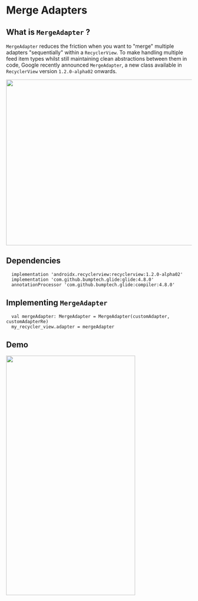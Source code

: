 # Merge Adapters

## What is `MergeAdapter` ?
`MergeAdapter` reduces the friction when you want to "merge" multiple adapters "sequentially" within a `RecyclerView`. 
To make handling multiple feed item types whilst still maintaining clean abstractions between them in code, Google recently announced `MergeAdapter`, a new class available in `RecyclerView` version `1.2.0-alpha02` onwards.

<img src="https://user-images.githubusercontent.com/10084360/103627540-9f80c280-4ef2-11eb-9527-cf289597af99.jpeg" width="1000px" height="450px" />

## Dependencies
```
  implementation 'androidx.recyclerview:recyclerview:1.2.0-alpha02'
  implementation 'com.github.bumptech.glide:glide:4.8.0'
  annotationProcessor 'com.github.bumptech.glide:compiler:4.8.0'
```

## Implementing `MergeAdapter`
```
  val mergeAdapter: MergeAdapter = MergeAdapter(customAdapter, customAdapterRe)
  my_recycler_view.adapter = mergeAdapter
```

## Demo
<img src="https://user-images.githubusercontent.com/10084360/103627283-4153df80-4ef2-11eb-9ad4-b53871fb0cb9.png" width="350px" height="650px" />
